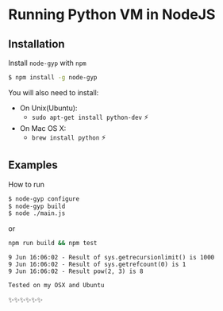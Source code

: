 # Running Python VM in NodeJS

## Installation

Install `node-gyp` with `npm`

```bash
$ npm install -g node-gyp
```

You will also need to install:

  * On Unix(Ubuntu):
    * `sudo apt-get install python-dev` :zap:
  * On Mac OS X:
    * `brew install python` :zap:

## Examples

How to run

```bash
$ node-gyp configure
$ node-gyp build
$ node ./main.js
```
or
```bash
npm run build && npm test
```

```
9 Jun 16:06:02 - Result of sys.getrecursionlimit() is 1000
9 Jun 16:06:02 - Result of sys.getrefcount(0) is 1
9 Jun 16:06:02 - Result pow(2, 3) is 8
```


`Tested on my OSX and Ubuntu`

:sparkles::sparkles::sparkles::sparkles::sparkles::sparkles:
